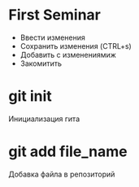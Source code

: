 # First Seminar
* Ввести изменения
* Сохранить изменения (CTRL+s)
* Добавить с изменениямиж
* Закомитить

# git init
Инициализация гита
# git add file_name
Добавка файла в репозиторий

